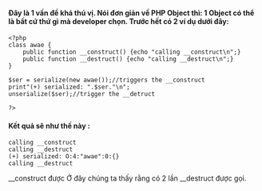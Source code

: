 #### Đây là 1 vấn đề khá thú vị. Nói đơn giản về PHP Object thì: 1 Object có thể là bất cứ thứ gì mà developer chọn. Trước hết có 2 ví dụ dưới đây:
```
<?php
class awae {
	public function __construct() {echo "calling __construct\n";}
	public function __destruct() {echo "calling __destruct\n";}
}

$ser = serialize(new awae());//triggers the __construct
print"(+) serialized: ".$ser."\n";
unserialize($ser);//trigger the __detruct

?>
```
#### Kết quả sẽ như thế này :
```
calling __construct
calling __destruct
(+) serialized: O:4:"awae":0:{}
calling __destruct
```
\_\_construct được 
Ở đây chúng ta thấy rằng có 2 lần \_\_destruct được gọi.
